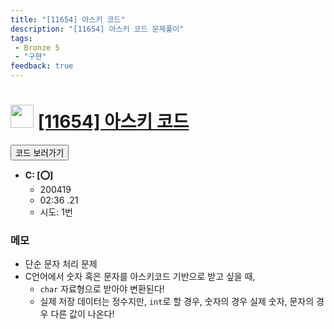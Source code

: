 ```yaml
---
title: "[11654] 아스키 코드"
description: "[11654] 아스키 코드 문제풀이"
tags: 
 - Bronze 5
 - "구현"
feedback: true
---
```

<h1><img src="https://doky.space/assets/icpclev/b5.svg" height="37px"> <a href="http://icpc.me/11654" target="_blank">[11654] 아스키 코드</a></h1>

<a href="https://github.com/DokySp/acmicpc-practice/tree/master/11654"><button class="btn btn-info">코드 보러가기</button></a>

- **C: [:o:]**
  - 200419
  - 02:36 .21
  - 시도: 1번

### 메모
 - 단순 문자 처리 문제
 - C언어에서 숫자 혹은 문자를 아스키코드 기반으로 받고 싶을 때,
    - `char` 자료형으로 받아야 변환된다!
    - 실제 저장 데이터는 정수지만, `int`로 할 경우, 숫자의 경우 실제 숫자, 문자의 경우 다른 값이 나온다!
